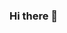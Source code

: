 ### Hi there 👋

<!--
**1lO0llII1I1L0O0QQOQIl011l1lI0OQLQO00DCQ/1lO0llII1I1L0O0QQOQIl011l1lI0OQLQO00DCQ** is a ✨ _special_ ✨ repository because its `README.md` (this file) appears on your GitHub profile.

Here are some ideas to get you started:

- 🔭 I’m currently working on ...
- 🌱 I’m currently learning ...
- 👯 I’m looking to collaborate on ...
- 🤔 I’m looking for help with ...
- 💬 Ask me about ...
- 📫 How to reach me: ...
- 😄 Pronouns: ...
- ⚡ Fun fact: ...
-->
